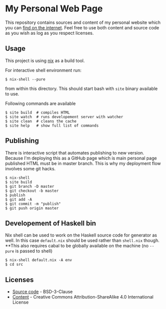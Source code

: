# My Personal Web Page

This repository contains sources and content of my personal website which you can [find on the internet](https://turbomack.github.io/).
Feel free to use both content and source code as you wish as log as you respect licenses.

## Usage

This project is using [nix](https://nixos.org/nix/) as a build tool.

For interactive shell environment run:

```
$ nix-shell --pure
```

from within this directory. This should start bash with `site` binary available to use.

Following commands are available

```
$ site build  # compiles HTML
$ site watch  # runs developement server with watcher
$ site clean  # cleans the cache
$ site help   # show full list of commands
```


## Publishing

There is interactive script that automates publishing to new version.
Because I'm deploying this as a GitHub page which is main personal page
published HTML must be in master branch. This is why my deployment flow involves some git hacks.


```
$ nix-shell
$ site build
$ git branch -D master
$ git checkout -b master
$ publish
$ git add -A
$ git commit -m "publish"
$ git push origin master
```

## Developement of Haskell bin

Nix shell can be used to work on the Haskell source code for generator as well.
In this case `default.nix` should be used rather than `shell.nix` though.
**This also requires cabal to be globally available on the machine (no `--pure` is passed to shell)

```
$ nix-shell default.nix -A env
$ cd src
```

## Licenses

- [Source code](LICENSE) - BSD-3-Clause
- [Content](posts/LICENSE) - Creative Commons Attribution-ShareAlike 4.0 International License
